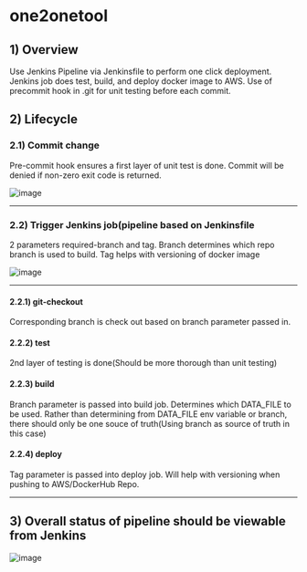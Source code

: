 # one2onetool

## 1) Overview
Use Jenkins Pipeline via Jenkinsfile to perform one click deployment. Jenkins job does test, build, and deploy docker image to AWS.
Use of precommit hook in .git for unit testing before each commit. 

## 2) Lifecycle
### 2.1) Commit change
Pre-commit hook ensures a first layer of unit test is done. Commit will be denied if non-zero exit code is returned. 

![image](https://user-images.githubusercontent.com/81013119/111900654-c5881e80-8a6e-11eb-876b-35820994bd6b.png)
***

### 2.2) Trigger Jenkins job(pipeline based on Jenkinsfile
2 parameters required-branch and tag. Branch determines which repo branch is used to build. Tag helps with versioning of docker image

![image](https://user-images.githubusercontent.com/81013119/111900695-f5cfbd00-8a6e-11eb-97fd-50a490cb9e36.png)
***

#### 2.2.1) git-checkout
Corresponding branch is check out based on branch parameter passed in.

#### 2.2.2) test
2nd layer of testing is done(Should be more thorough than unit testing)

#### 2.2.3) build 
Branch parameter is passed into build job. Determines which DATA_FILE to be used. Rather than determining from DATA_FILE env variable or branch, there should only be one souce of truth(Using branch as source of truth in this case)

#### 2.2.4) deploy
Tag parameter is passed into deploy job. Will help with versioning when pushing to AWS/DockerHub Repo.
***

## 3) Overall status of pipeline should be viewable from Jenkins

![image](https://user-images.githubusercontent.com/81013119/111900556-3c70e780-8a6e-11eb-88e0-d1c6b32032fb.png)

